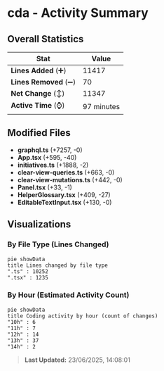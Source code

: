 # cda - Activity Summary 

## Overall Statistics

| Stat                   | Value                                                             |
| ---------------------- | ----------------------------------------------------------------- |
| **Lines Added** (➕)   | 11417                                          |
| **Lines Removed** (➖) | 70                                        |
| **Net Change** (↕)    | 11347                |
| **Active Time** (⌚)   | 97 minutes |


## Modified Files
- **graphql.ts** (+7257, -0)
- **App.tsx** (+595, -40)
- **initiatives.ts** (+1888, -2)
- **clear-view-queries.ts** (+663, -0)
- **clear-view-mutations.ts** (+442, -0)
- **Panel.tsx** (+33, -1)
- **HelperGlossary.tsx** (+409, -27)
- **EditableTextInput.tsx** (+130, -0)

## Visualizations

### By File Type (Lines Changed)

```mermaid
pie showData
title Lines changed by file type
".ts" : 10252
".tsx" : 1235
```

### By Hour (Estimated Activity Count)

```mermaid
pie showData
title Coding activity by hour (count of changes)
"10h" : 6
"11h" : 7
"12h" : 14
"13h" : 37
"14h" : 2
```


> **Last Updated:** 23/06/2025, 14:08:01